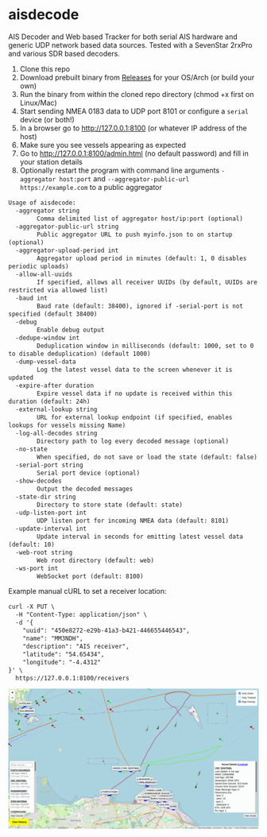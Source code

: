 # aisdecode
AIS Decoder and Web based Tracker for both serial AIS hardware and generic UDP network based data sources. Tested with a SevenStar 2rxPro and various SDR based decoders.

1) Clone this repo
2) Download prebuilt binary from [Releases](https://github.com/madpsy/aisdecode/releases) for your OS/Arch (or build your own)
3) Run the binary from within the cloned repo directory (chmod +x first on Linux/Mac)
4) Start sending NMEA 0183 data to UDP port 8101 or configure a `serial` device (or both!)
5) In a browser go to http://127.0.0.1:8100 (or whatever IP address of the host)
6) Make sure you see vessels appearing as expected
7) Go to http://127.0.0.1:8100/admin.html (no default password) and fill in your station details
8) Optionally restart the program with command line arguments `-aggregator host:port` and `--aggregator-public-url https://example.com` to a public aggregator


```
Usage of aisdecode:
  -aggregator string
    	Comma delimited list of aggregator host/ip:port (optional)
  -aggregator-public-url string
    	Public aggregator URL to push myinfo.json to on startup (optional)
  -aggregator-upload-period int
    	Aggregator upload period in minutes (default: 1, 0 disables periodic uploads)
  -allow-all-uuids
    	If specified, allows all receiver UUIDs (by default, UUIDs are restricted via allowed list)
  -baud int
    	Baud rate (default: 38400), ignored if -serial-port is not specified (default 38400)
  -debug
    	Enable debug output
  -dedupe-window int
    	Deduplication window in milliseconds (default: 1000, set to 0 to disable deduplication) (default 1000)
  -dump-vessel-data
    	Log the latest vessel data to the screen whenever it is updated
  -expire-after duration
    	Expire vessel data if no update is received within this duration (default: 24h)
  -external-lookup string
    	URL for external lookup endpoint (if specified, enables lookups for vessels missing Name)
  -log-all-decodes string
    	Directory path to log every decoded message (optional)
  -no-state
    	When specified, do not save or load the state (default: false)
  -serial-port string
    	Serial port device (optional)
  -show-decodes
    	Output the decoded messages
  -state-dir string
    	Directory to store state (default: state)
  -udp-listen-port int
    	UDP listen port for incoming NMEA data (default: 8101)
  -update-interval int
    	Update interval in seconds for emitting latest vessel data (default: 10)
  -web-root string
    	Web root directory (default: web)
  -ws-port int
    	WebSocket port (default: 8100)
```

Example manual cURL to set a receiver location:

```
curl -X PUT \
  -H "Content-Type: application/json" \
  -d '{
    "uuid": "450e8272-e29b-41a3-b421-446655446543",
    "name": "MM3NDH",
    "description": "AIS receiver",
    "latitude": "54.65434",
    "longitude": "-4.4312"
}' \
  https://127.0.0.1:8100/receivers
```

![aisdecode](web/images/aisdecode.png)
